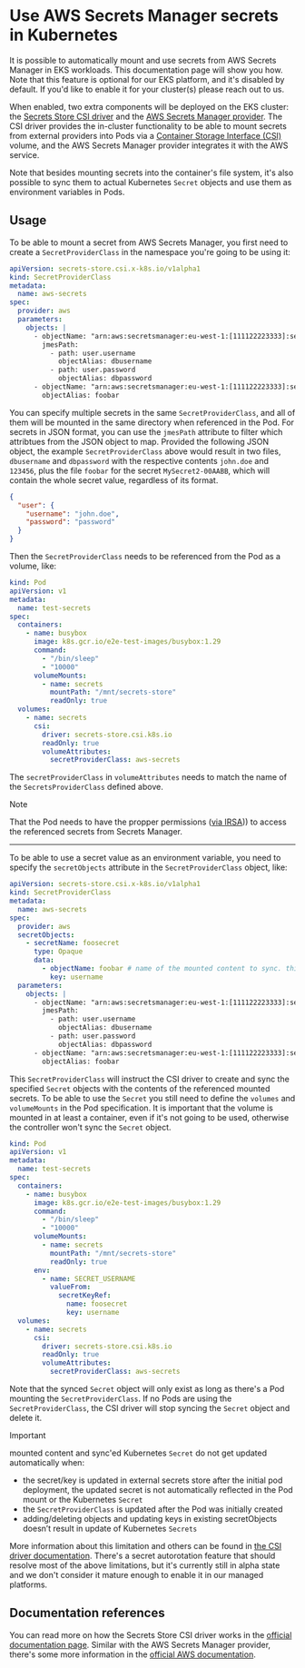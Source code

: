 # Use AWS Secrets Manager secrets in Kubernetes

It is possible to automatically mount and use secrets from AWS Secrets Manager in EKS workloads. This documentation page will show you how.
Note that this feature is optional for our EKS platform, and it's disabled by default. If you'd like to enable it for your cluster(s) please reach out to us.

When enabled, two extra components will be deployed on the EKS cluster: the [Secrets Store CSI driver](https://github.com/kubernetes-sigs/secrets-store-csi-driver) and the [AWS Secrets Manager provider](https://github.com/aws/secrets-store-csi-driver-provider-aws). The CSI driver provides the in-cluster functionality to be able to mount secrets from external providers into Pods via a [Container Storage Interface (CSI)](https://kubernetes-csi.github.io/docs/) volume, and the AWS Secrets Manager provider integrates it with the AWS service.

Note that besides mounting secrets into the container's file system, it's also possible to sync them to actual Kubernetes `Secret` objects and use them as environment variables in Pods.

## Usage

To be able to mount a secret from AWS Secrets Manager, you first need to create a `SecretProviderClass` in the namespace you're going to be using it:

```yaml
apiVersion: secrets-store.csi.x-k8s.io/v1alpha1
kind: SecretProviderClass
metadata:
  name: aws-secrets
spec:
  provider: aws
  parameters:
    objects: |
      - objectName: "arn:aws:secretsmanager:eu-west-1:[111122223333]:secret:MySecret-00AACC"
        jmesPath:
          - path: user.username
            objectAlias: dbusername
          - path: user.password
            objectAlias: dbpassword
      - objectName: "arn:aws:secretsmanager:eu-west-1:[111122223333]:secret:MySecret2-00AABB"
        objectAlias: foobar
```

You can specify multiple secrets in the same `SecretProviderClass`, and all of them will be mounted in the same directory when referenced in the Pod. For secrets in JSON format, you can use the `jmesPath` attribute to filter which attribtues from the JSON object to map. Provided the following JSON object, the example `SecretProviderClass` above would result in two files, `dbusername` and `dbpassword` with the respective contents `john.doe` and `123456`, plus the file `foobar` for the secret `MySecret2-00AABB`, which will contain the whole secret value, regardless of its format.

```json
{
  "user": {
    "username": "john.doe",
    "password": "password"
  }
}
```

Then the `SecretProviderClass` needs to be referenced from the Pod as a volume, like:

```yaml
kind: Pod
apiVersion: v1
metadata:
  name: test-secrets
spec:
  containers:
    - name: busybox
      image: k8s.gcr.io/e2e-test-images/busybox:1.29
      command:
        - "/bin/sleep"
        - "10000"
      volumeMounts:
        - name: secrets
          mountPath: "/mnt/secrets-store"
          readOnly: true
  volumes:
    - name: secrets
      csi:
        driver: secrets-store.csi.k8s.io
        readOnly: true
        volumeAttributes:
          secretProviderClass: aws-secrets
```

The `secretProviderClass` in `volumeAttributes` needs to match the name of the `SecretsProviderClass` defined above.

> [!NOTE]
> That the Pod needs to have the propper permissions ([via IRSA](README.md#iam-roles))) to access the referenced secrets from Secrets Manager.

---

To be able to use a secret value as an environment variable, you need to specify the `secretObjects` attribute in the `SecretProviderClass` object, like:

```yaml
apiVersion: secrets-store.csi.x-k8s.io/v1alpha1
kind: SecretProviderClass
metadata:
  name: aws-secrets
spec:
  provider: aws
  secretObjects:
    - secretName: foosecret
      type: Opaque
      data:
        - objectName: foobar # name of the mounted content to sync. this could be the object name or object alias 
          key: username
  parameters:
    objects: |
      - objectName: "arn:aws:secretsmanager:eu-west-1:[111122223333]:secret:MySecret-00AACC"
        jmesPath:
          - path: user.username
            objectAlias: dbusername
          - path: user.password
            objectAlias: dbpassword
      - objectName: "arn:aws:secretsmanager:eu-west-1:[111122223333]:secret:MySecret2-00AABB"
        objectAlias: foobar
```

This `SecretProviderClass` will instruct the CSI driver to create and sync the specified `Secret` objects with the contents of the referenced mounted secrets. To be able to use the `Secret` you still need to define the `volumes` and `volumeMounts` in the Pod specification. It is important that the volume is mounted in at least a container, even if it's not going to be used, otherwise the controller won't sync the `Secret` object.

```yaml
kind: Pod
apiVersion: v1
metadata:
  name: test-secrets
spec:
  containers:
    - name: busybox
      image: k8s.gcr.io/e2e-test-images/busybox:1.29
      command:
        - "/bin/sleep"
        - "10000"
      volumeMounts:
        - name: secrets
          mountPath: "/mnt/secrets-store"
          readOnly: true
      env:
        - name: SECRET_USERNAME
          valueFrom:
            secretKeyRef:
              name: foosecret
              key: username
  volumes:
    - name: secrets
      csi:
        driver: secrets-store.csi.k8s.io
        readOnly: true
        volumeAttributes:
          secretProviderClass: aws-secrets
```

Note that the synced `Secret` object will only exist as long as there's a Pod mounting the `SecretProviderClass`. If no Pods are using the `SecretProviderClass`, the CSI driver will stop syncing the `Secret` object and delete it.

> [!IMPORTANT]
> mounted content and sync'ed Kubernetes `Secret` do not get updated automatically when:

- the secret/key is updated in external secrets store after the initial pod deployment, the updated secret is not automatically reflected in the Pod mount or the Kubernetes `Secret`
- the `SecretProviderClass` is updated after the Pod was initially created
- adding/deleting objects and updating keys in existing secretObjects doesn’t result in update of Kubernetes `Secrets`

More information about this limitation and others can be found in [the CSI driver documentation](https://secrets-store-csi-driver.sigs.k8s.io/known-limitations.html#mounted-content-and-kubernetes-secret-not-updated). There's a secret autorotation feature that should resolve most of the above limitations, but it's currently still in alpha state and we don't consider it mature enough to enable it in our managed platforms.

## Documentation references

You can read more on how the Secrets Store CSI driver works in the [official documentation page](https://secrets-store-csi-driver.sigs.k8s.io/getting-started/usage.html). Similar with the AWS Secrets Manager provider, there's some more information in the [official AWS documentation](https://docs.aws.amazon.com/secretsmanager/latest/userguide/integrating_csi_driver.html).
